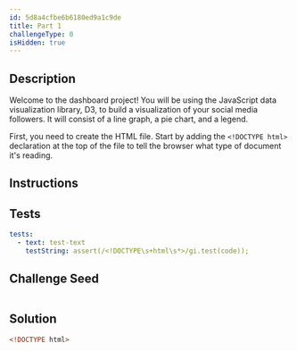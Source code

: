 ```yaml
---
id: 5d8a4cfbe6b6180ed9a1c9de
title: Part 1
challengeType: 0
isHidden: true
---
```


## Description
<section id='description'>

Welcome to the dashboard project! You will be using the JavaScript data visualization library, D3, to build a visualization of your social media followers. It will consist of a line graph, a pie chart, and a legend.

First, you need to create the HTML file. Start by adding the `<!DOCTYPE html>` declaration at the top of the file to tell the browser what type of document it's reading.
</section>

## Instructions
<section id='instructions'>
</section>

## Tests
<section id='tests'>

```yml
tests:
  - text: test-text
    testString: assert(/<!DOCTYPE\s+html\s*>/gi.test(code));

```

</section>

## Challenge Seed
<section id='challengeSeed'>
<div id='html-seed'>

```html
```

</div>
</section>


## Solution
<section id='solution'>

```html
<!DOCTYPE html>
```

</section>

